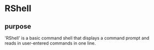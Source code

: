 RShell
======

purpose
-------
'RShell' is a basic command shell that displays a command prompt and reads in user-entered commands in one line.
